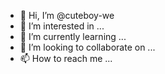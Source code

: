 - 👋 Hi, I’m @cuteboy-we
- 👀 I’m interested in ...
- 🌱 I’m currently learning ...
- 💞️ I’m looking to collaborate on ...
- 📫 How to reach me ...

<!---
cuteboy-we/cuteboy-we is a ✨ special ✨ repository because its `README.md` (this file) appears on your GitHub profile.
You can click the Preview link to take a look at your changes.
--->

